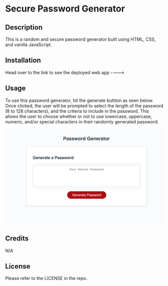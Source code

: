 # Secure Password Generator

## Description

This is a random and secure password generator built using HTML, CSS, and vanilla JavaScript. 

## Installation

Head over to the link to see the deployed web app ----> 

## Usage

To use this password generator, hit the generate buttton as seen below. 
Once clicked, the user will be prompted to select the length of the password (8 to 128 characters), and the criteria to include in the password. 
This allows the user to choose whether or not to use lowercase, uppercase, numeric, and/or special characters in their randomly generated password. 

<img src="./assets/Screen Shot 2023-09-11 at 9.15.14 PM.png"/>

## Credits

N/A

## License

Please refer to the LICENSE in the repo.
